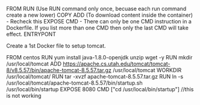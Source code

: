 FROM RUN (Use RUN command only once, becuase each run command create a new lower) COPY ADD (To download content inside the container) - Recheck this EXPOSE CMD - There can only be one CMD instruction in a Dockerfile. If you list more than one CMD then only the last CMD will take effect. ENTRYPONT

Create a 1st Docker file to setup tomcat.





FROM centos
	RUN yum install java-1.8.0-openjdk unzip  wget -y
	RUN mkdir /usr/local/tomcat
	ADD https://apache.cs.utah.edu/tomcat/tomcat-8/v8.5.57/bin/apache-tomcat-8.5.57.tar.gz /usr/local/tomcat
	WORKDIR /usr/local/tomcat/
	RUN tar -xvzf apache-tomcat-8.5.57.tar.gz
	RUN ln -s  /usr/local/tomcat/apache-tomcat-8.5.57/bin/startup.sh /usr/local/bin/startup
	EXPOSE 8080
	CMD ["cd /usr/local/bin/startup"] //this is not working 
